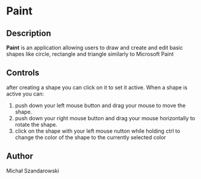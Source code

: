 # Paint

## Description

**Paint** is an application allowing users to draw and create and edit basic shapes like circle, rectangle and triangle similarly to 
Microsoft Paint

## Controls

after creating a shape you can click on it to set it active. When a shape is active you can:
1. push down your left mouse button and drag your mouse to move the shape.
2. push down your right mouse button and drag your mouse horizontally to rotate the shape.
3. click on the shape with your left mouse nutton while holding ctrl to change the color of the shape to the currently selected color

## Author
Michał Szandarowski
